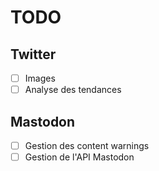 # TODO

## Twitter

- [ ] Images
- [ ] Analyse des tendances

## Mastodon

- [ ] Gestion des content warnings
- [ ] Gestion de l'API Mastodon
